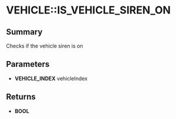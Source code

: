 # VEHICLE::IS_VEHICLE_SIREN_ON

## Summary
Checks if the vehicle siren is on

## Parameters
* **VEHICLE_INDEX** vehicleIndex

## Returns
* **BOOL**